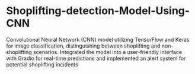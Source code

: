 # Shoplifting-detection-Model-Using-CNN
 Convolutional Neural Network (CNN) model utilizing TensorFlow and Keras for image classification, distinguishing between shoplifting and non-shoplifting scenarios. Integrated the model into a user-friendly interface with Gradio for real-time predictions and implemented an alert system for potential shoplifting incidents
